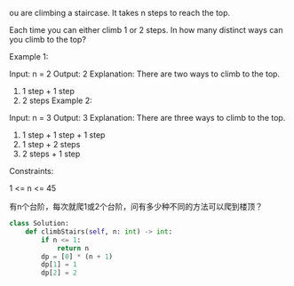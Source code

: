 ou are climbing a staircase. It takes n steps to reach the top.

Each time you can either climb 1 or 2 steps. In how many distinct ways can you climb to the top?

 

Example 1:

Input: n = 2
Output: 2
Explanation: There are two ways to climb to the top.
1. 1 step + 1 step
2. 2 steps
Example 2:

Input: n = 3
Output: 3
Explanation: There are three ways to climb to the top.
1. 1 step + 1 step + 1 step
2. 1 step + 2 steps
3. 2 steps + 1 step
 

Constraints:

1 <= n <= 45

有n个台阶，每次就爬1或2个台阶，问有多少种不同的方法可以爬到楼顶？

```python
class Solution:
    def climbStairs(self, n: int) -> int:
        if n <= 1:
            return n
        dp = [0] * (n + 1)
        dp[1] = 1
        dp[2] = 2
        
```
